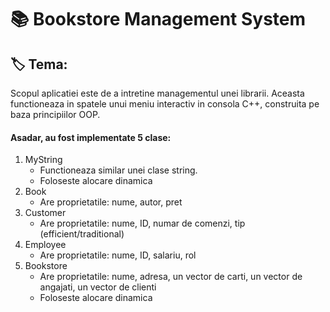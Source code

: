# :books: Bookstore Management System
## :label: Tema: 
 Scopul aplicatiei este de a intretine managementul unei librarii.
Aceasta functioneaza in spatele unui meniu interactiv in consola C++,
construita pe baza principiilor OOP.
#### Asadar, au fost implementate 5 clase:
1. MyString
    - Functioneaza similar unei clase string.
    - Foloseste alocare dinamica
2. Book
    - Are proprietatile: nume, autor, pret
3. Customer
    - Are proprietatile: nume, ID, numar de comenzi, tip (efficient/traditional)
4. Employee
    - Are proprietatile: nume, ID, salariu, rol
5. Bookstore
    - Are proprietatile: nume, adresa, un vector de carti, un vector de angajati, un vector de clienti
    - Foloseste alocare dinamica


